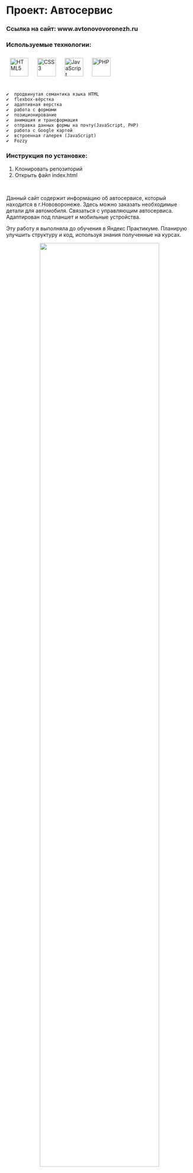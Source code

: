 
# Проект: __Автосервис__
<h3>Ссылка на сайт: www.avtonovovoronezh.ru </h3>

###  Используемые технологии: 
<div align="left">   
  <a href="https://en.wikipedia.org/wiki/HTML5" target="_blank"><img style="margin: 10px" src="https://profilinator.rishav.dev/skills-assets/html5-original-wordmark.svg" alt="HTML5" height="50" /></a> 
<a href="https://www.w3schools.com/css/" target="_blank"><img style="margin: 10px" src="https://profilinator.rishav.dev/skills-assets/css3-original-wordmark.svg" alt="CSS3" height="50" /></a>  
  <a href="https://www.javascript.com/" target="_blank"><img style="margin: 10px" src="https://profilinator.rishav.dev/skills-assets/javascript-original.svg" alt="JavaScript" height="50" /></a> 
  <a href="https://www.php.net/" target="_blank"><img style="margin: 10px" src="https://profilinator.rishav.dev/skills-assets/php-original.svg" alt="PHP" height="50" /></a> 
</div></br>

    ✔️  продвинутая семантика языка HTML
    ✔️  flexbox-вёрстка
    ✔️  адаптивная верстка
    ✔️  работа с формами
    ✔️  позиционирование 
    ✔️  анимация и трансформация
    ✔️  отправка данных формы на почту(JavaScript, PHP)
    ✔️  работа с Google картой
    ✔️  встроенная галерея (JavaScript)
    ✔️  Fozzy



### Инструкция по установке:
1. Клонировать репозиторий
2. Открыть файл index.html
<br/>


<p>Данный сайт содержит информацию об автосервисе, который находится в г.Нововоронеже. Здесь можно заказать необходимые детали для автомобиля. Связаться с управляющим автосервиса. Адаптирован под планшет и мобильные устройства. </p>
<p> Эту работу я выполняла до обучения в Яндекс Практикуме. Планирую улучшить структуру и код, используя знания полученные на курсах.</p>
 
 <div align="center">
<img src="https://sun9-33.userapi.com/impg/4LdiMwNQsrNJSDl0A8WV_w27aFCKfnwMd0ekCw/A8e4bbuis30.jpg?size=1844x964&quality=95&sign=0f1deb15a33bc32c81530271bdf96caa&type=album" align="center" style="width: 80%" />
</div>  
